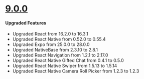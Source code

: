 # [9.0.0](http://gitstrap.com/strapmobile/DatingApp/blob/v9.0.0/CRNA/ChangeLog.md)

#### Upgraded Features

* Upgraded React from 16.2.0 to 16.3.1
* Upgraded React Native from 0.52.0 to 0.55.4
* Upgraded Expo from 25.0.0 to 28.0.0
* Upgraded NativeBase from 2.3.10 to 2.8.1
* Upgraded React Navigation from 1.2.1 to 2.17.0
* Upgraded React Native Gifted Chat from 0.4.1 to 0.5.0
* Upgraded React Native Swiper from 1.5.13 to 1.5.14
* Upgraded React Native Camera Roll Picker from 1.2.3 to 1.2.3
